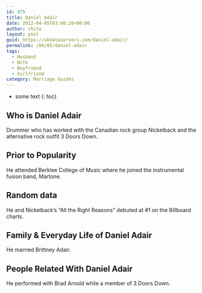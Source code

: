 ```yaml
---
id: 975
title: Daniel Adair
date: 2012-04-05T03:00:28+00:00
author: chito
layout: post
guid: https://ukdataservers.com/daniel-adair/
permalink: /04/05/daniel-adair
tags:
  - Husband
  - Wife
  - Boyfriend
  - Girlfriend
category: Marriage Guides
---
```


* some text
{: toc}


## Who is  Daniel Adair
                  
                  
                  
Drummer who has worked with the Canadian rock group Nickelback and the alternative rock outfit 3 Doors Down.
                  
                
                
                
## Prior to Popularity 
                  
                  
                  
He attended Berklee College of Music where he joined the instrumental fusion band, Martone. 
                  
                
                
                
## Random data 
                  
                  
                  
He and Nickelback&#8217;s &#8220;All the Right Reasons&#8221; debuted at #1 on the Billboard charts.
                  
                
                
                
## Family & Everyday Life of Daniel Adair
                  
                  
                  
He married Brittney Adair.
                  
                
                
                
## People Related With  Daniel Adair
                  
                  
                  
He performed with Brad Arnold while a member of 3 Doors Down.
                  
                
              
            
          
          
          
    
    
  
